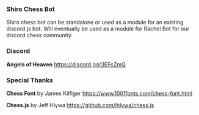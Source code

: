 ### Shiro Chess Bot
Shiro chess bot can be standalone or used as a module for an existing discord.js bot.
Will eventually be used as a module for Rachel Bot for our discord chess community.

### Discord
**Angels of Heaven**
https://discord.gg/3EFcZmQ

### Special Thanks
**Chess Font** by James Kilfiger
https://www.1001fonts.com/chess-font.html

**Chess.js** by Jeff Hlywa
https://github.com/jhlywa/chess.js
